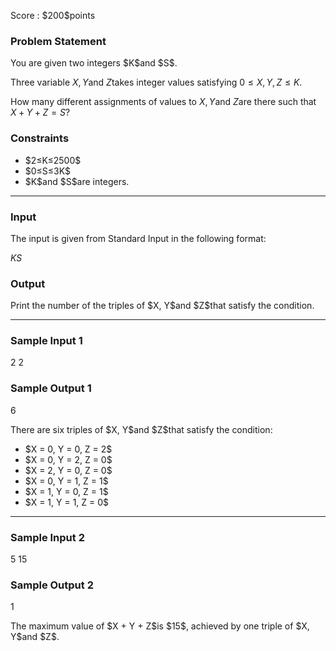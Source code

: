 
<div>

<span>

<span>

<p>
Score : $200$points
</p>

<div>

<section>

### **Problem Statement**

<p>
You are given two integers $K$and $S$.

Three variable $X, Y$and $Z$takes integer values satisfying $0≤X,Y,Z≤K$.

How many different assignments of values to $X, Y$and $Z$are there such that $X + Y + Z = S$?  
</p>

</section>

</div>

<div>

<section>

### **Constraints**

<ul>

<li>
$2≤K≤2500$
</li>

<li>
$0≤S≤3K$
</li>

<li>
$K$and $S$are integers.  
</li>

</ul>

</section>

</div>

---

<div>

<div>

<section>

### **Input**

<p>
The input is given from Standard Input in the following format:
</p>

<div>

$K$$S$
</div>

</section>

</div>

<div>

<section>

### **Output**

<p>
Print the number of the triples of $X, Y$and $Z$that satisfy the condition.
</p>

</section>

</div>

</div>

---

<div>

<section>

### **Sample Input 1**

<div>

2 2

</div>

</section>

</div>

<div>

<section>

### **Sample Output 1**

<div>

6

</div>

<p>
There are six triples of $X, Y$and $Z$that satisfy the condition:
</p>

<ul>

<li>
$X = 0, Y = 0, Z = 2$
</li>

<li>
$X = 0, Y = 2, Z = 0$
</li>

<li>
$X = 2, Y = 0, Z = 0$
</li>

<li>
$X = 0, Y = 1, Z = 1$
</li>

<li>
$X = 1, Y = 0, Z = 1$
</li>

<li>
$X = 1, Y = 1, Z = 0$
</li>

</ul>

</section>

</div>

---

<div>

<section>

### **Sample Input 2**

<div>

5 15

</div>

</section>

</div>

<div>

<section>

### **Sample Output 2**

<div>

1

</div>

<p>
The maximum value of $X + Y + Z$is $15$, achieved by one triple of $X, Y$and $Z$.
</p>

</section>

</div>

</span>

</span>

</div>
